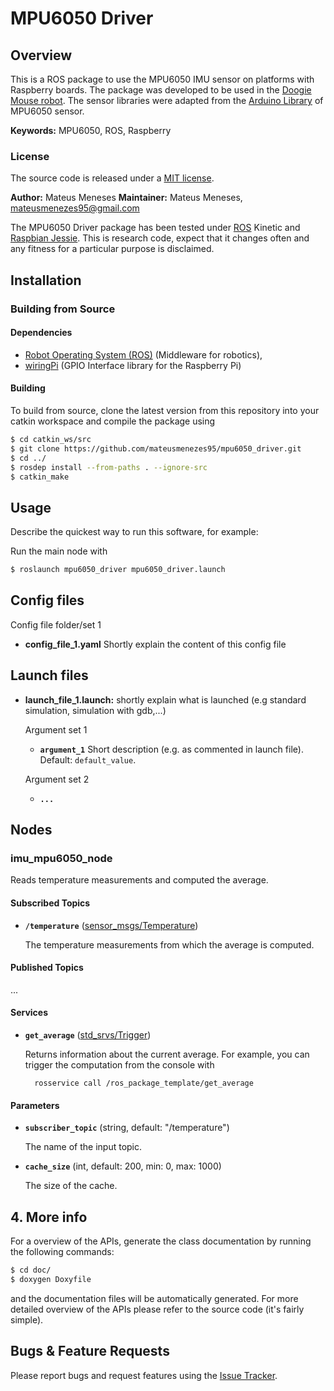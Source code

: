 # MPU6050 Driver

## Overview

This is a ROS package to use the MPU6050 IMU sensor on platforms with Raspberry boards. The package was developed to be used in the [Doogie Mouse robot]. The sensor libraries were adapted from the [Arduino Library] of MPU6050 sensor.

**Keywords:** MPU6050, ROS, Raspberry

### License

The source code is released under a [MIT license](LICENSE).

**Author:** Mateus Meneses
**Maintainer:** Mateus Meneses, mateusmenezes95@gmail.com

The MPU6050 Driver package has been tested under [ROS] Kinetic and [Raspbian Jessie]. This is research code, expect that it changes often and any fitness for a particular purpose is disclaimed.

## Installation

### Building from Source

#### Dependencies

- [Robot Operating System (ROS)](http://wiki.ros.org) (Middleware for robotics),
- [wiringPi] (GPIO Interface library for the Raspberry Pi)

#### Building

To build from source, clone the latest version from this repository into your catkin workspace and compile the package using

```sh
$ cd catkin_ws/src
$ git clone https://github.com/mateusmenezes95/mpu6050_driver.git
$ cd ../
$ rosdep install --from-paths . --ignore-src
$ catkin_make
```

## Usage

Describe the quickest way to run this software, for example:

Run the main node with

```sh
$ roslaunch mpu6050_driver mpu6050_driver.launch
```

## Config files

Config file folder/set 1

* **config_file_1.yaml** Shortly explain the content of this config file

## Launch files

* **launch_file_1.launch:** shortly explain what is launched (e.g standard simulation, simulation with gdb,...)

     Argument set 1

     - **`argument_1`** Short description (e.g. as commented in launch file). Default: `default_value`.

    Argument set 2

    - **`...`**

## Nodes

### imu_mpu6050_node

Reads temperature measurements and computed the average.

#### Subscribed Topics

* **`/temperature`** ([sensor_msgs/Temperature])

	The temperature measurements from which the average is computed.


#### Published Topics

...


#### Services

* **`get_average`** ([std_srvs/Trigger])

	Returns information about the current average. For example, you can trigger the computation from the console with

		rosservice call /ros_package_template/get_average


#### Parameters

* **`subscriber_topic`** (string, default: "/temperature")

	The name of the input topic.

* **`cache_size`** (int, default: 200, min: 0, max: 1000)

	The size of the cache.

## 4. More info

For a overview of the APIs, generate the class documentation by running the following commands:
```sh
$ cd doc/
$ doxygen Doxyfile
```
and the documentation files will be automatically generated.
For more detailed overview of the APIs please refer to the source code (it's fairly simple).

## Bugs & Feature Requests

Please report bugs and request features using the [Issue Tracker](https://github.com/mateusmenezes95/mpu6050_driver/issues).

[ROS]: http://www.ros.org
[rviz]: http://wiki.ros.org/rviz
[Eigen]: http://eigen.tuxfamily.org
[std_srvs/Trigger]: http://docs.ros.org/api/std_srvs/html/srv/Trigger.html
[sensor_msgs/Temperature]: http://docs.ros.org/api/sensor_msgs/html/msg/Temperature.html
[Doogie Mouse robot]: https://github.com/Brazilian-Institute-of-Robotics/doogie
[Arduino Library]: https://github.com/ElectronicCats/mpu6050
[Raspbian Jessie]: https://www.raspberrypi.org/downloads/raspbian/
[wiringPi]: http://wiringpi.com/
